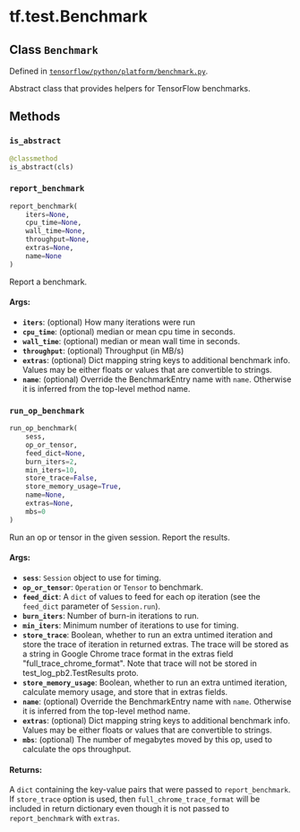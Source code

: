 <div itemscope itemtype="http://developers.google.com/ReferenceObject">
<meta itemprop="name" content="tf.test.Benchmark" />
<meta itemprop="path" content="Stable" />
<meta itemprop="property" content="is_abstract"/>
<meta itemprop="property" content="report_benchmark"/>
<meta itemprop="property" content="run_op_benchmark"/>
</div>

# tf.test.Benchmark

## Class `Benchmark`





Defined in [`tensorflow/python/platform/benchmark.py`](https://www.tensorflow.org/code/tensorflow/python/platform/benchmark.py).

Abstract class that provides helpers for TensorFlow benchmarks.

## Methods

<h3 id="is_abstract"><code>is_abstract</code></h3>

``` python
@classmethod
is_abstract(cls)
```



<h3 id="report_benchmark"><code>report_benchmark</code></h3>

``` python
report_benchmark(
    iters=None,
    cpu_time=None,
    wall_time=None,
    throughput=None,
    extras=None,
    name=None
)
```

Report a benchmark.

#### Args:

* <b>`iters`</b>: (optional) How many iterations were run
* <b>`cpu_time`</b>: (optional) median or mean cpu time in seconds.
* <b>`wall_time`</b>: (optional) median or mean wall time in seconds.
* <b>`throughput`</b>: (optional) Throughput (in MB/s)
* <b>`extras`</b>: (optional) Dict mapping string keys to additional benchmark info.
    Values may be either floats or values that are convertible to strings.
* <b>`name`</b>: (optional) Override the BenchmarkEntry name with `name`.
    Otherwise it is inferred from the top-level method name.

<h3 id="run_op_benchmark"><code>run_op_benchmark</code></h3>

``` python
run_op_benchmark(
    sess,
    op_or_tensor,
    feed_dict=None,
    burn_iters=2,
    min_iters=10,
    store_trace=False,
    store_memory_usage=True,
    name=None,
    extras=None,
    mbs=0
)
```

Run an op or tensor in the given session.  Report the results.

#### Args:

* <b>`sess`</b>: `Session` object to use for timing.
* <b>`op_or_tensor`</b>: `Operation` or `Tensor` to benchmark.
* <b>`feed_dict`</b>: A `dict` of values to feed for each op iteration (see the
    `feed_dict` parameter of `Session.run`).
* <b>`burn_iters`</b>: Number of burn-in iterations to run.
* <b>`min_iters`</b>: Minimum number of iterations to use for timing.
* <b>`store_trace`</b>: Boolean, whether to run an extra untimed iteration and
    store the trace of iteration in returned extras.
    The trace will be stored as a string in Google Chrome trace format
    in the extras field "full_trace_chrome_format". Note that trace
    will not be stored in test_log_pb2.TestResults proto.
* <b>`store_memory_usage`</b>: Boolean, whether to run an extra untimed iteration,
    calculate memory usage, and store that in extras fields.
* <b>`name`</b>: (optional) Override the BenchmarkEntry name with `name`.
    Otherwise it is inferred from the top-level method name.
* <b>`extras`</b>: (optional) Dict mapping string keys to additional benchmark info.
    Values may be either floats or values that are convertible to strings.
* <b>`mbs`</b>: (optional) The number of megabytes moved by this op, used to
    calculate the ops throughput.


#### Returns:

A `dict` containing the key-value pairs that were passed to
`report_benchmark`. If `store_trace` option is used, then
`full_chrome_trace_format` will be included in return dictionary even
though it is not passed to `report_benchmark` with `extras`.



